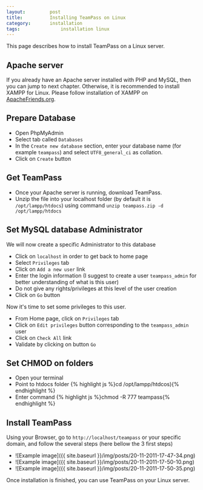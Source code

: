 ```yaml
---
layout: 		post
title: 			Installing TeamPass on Linux
category:		installation
tags:				installation linux
---
```


This page describes how to install TeamPass on a Linux server.

## Apache server

If you already have an Apache server installed with PHP and MySQL, then you can jump to next chapter. Otherwise, it is recommended to install XAMPP for Linux.
Please follow installation of XAMPP on [ApacheFriends.org](http://www.ApacheFriends.org).

## Prepare Database

* Open PhpMyAdmin
* Select tab called `Databases`
* In the `Create new database` section, enter your database name (for example `teampass`) and select `UTF8_general_ci` as collation.
* Click on `Create` button

## Get TeamPass

* Once your Apache server is running, download TeamPass.
* Unzip the file into your localhost folder (by default it is `/opt/lampp/htdocs`) using command `unzip teampass.zip -d /opt/lampp/htdocs`


## Set MySQL database Administrator

We will now create a specific Administrator to this database

* Click on `localhost` in order to get back to home page
* Select `Privileges` tab
* Click on `Add a new user` link
* Enter the login information (I suggest to create a user `teampass_admin` for better understanding of what is this user)
* Do not give any rights/privileges at this level of the user creation
* Click on `Go` button

Now it's time to set some privileges to this user.

* From Home page, click on `Privileges` tab
* Click on `Edit privileges` button corresponding to the `teampass_admin` user
* Click on `Check All` link
* Validate by clicking on button `Go`

## Set CHMOD on folders

* Open your terminal
* Point to htdocs folder 
{% highlight js %}cd /opt/lampp/htdcos){% endhighlight %}
* Enter command 
{% highlight js %}chmod -R 777 teampass{% endhighlight %}

## Install TeamPass

Using your Browser, go to `http://localhost/teampass` or your specific domain, and follow the several steps (here bellow the 3 first steps)

* ![Example image]({{ site.baseurl }}/img/posts/20-11-2011-17-47-34.png)
* ![Example image]({{ site.baseurl }}/img/posts/20-11-2011-17-50-10.png)
* ![Example image]({{ site.baseurl }}/img/posts/20-11-2011-17-50-35.png)

Once installation is finished, you can use TeamPass on your Linux server.

